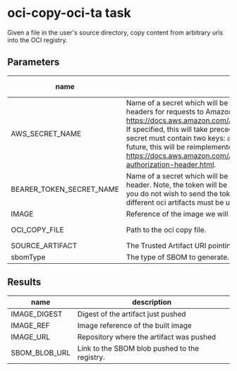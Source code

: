 # oci-copy-oci-ta task

Given a file in the user's source directory, copy content from arbitrary urls into the OCI registry.

## Parameters
|name|description|default value|required|
|---|---|---|---|
|AWS_SECRET_NAME|Name of a secret which will be made available to the build to construct Authorization headers for requests to Amazon S3 using v2 auth https://docs.aws.amazon.com/AmazonS3/latest/userguide/RESTAuthentication.html. If specified, this will take precedence over BEARER_TOKEN_SECRET_NAME. The secret must contain two keys: `aws_access_key_id` and `aws_secret_access_key`. In the future, this will be reimplemented to use v4 auth: https://docs.aws.amazon.com/AmazonS3/latest/API/sigv4-auth-using-authorization-header.html.|does-not-exist|false|
|BEARER_TOKEN_SECRET_NAME|Name of a secret which will be made available to the build as an Authorization header. Note, the token will be sent to all servers found in the oci-copy.yaml file. If you do not wish to send the token to all servers, different taskruns and therefore different oci artifacts must be used.|does-not-exist|false|
|IMAGE|Reference of the image we will push||true|
|OCI_COPY_FILE|Path to the oci copy file.|./oci-copy.yaml|false|
|SOURCE_ARTIFACT|The Trusted Artifact URI pointing to the artifact with the application source code.||true|
|sbomType|The type of SBOM to generate. Supported values are 'spdx' and 'cyclonedx'.|cyclonedx|false|

## Results
|name|description|
|---|---|
|IMAGE_DIGEST|Digest of the artifact just pushed|
|IMAGE_REF|Image reference of the built image|
|IMAGE_URL|Repository where the artifact was pushed|
|SBOM_BLOB_URL|Link to the SBOM blob pushed to the registry.|

